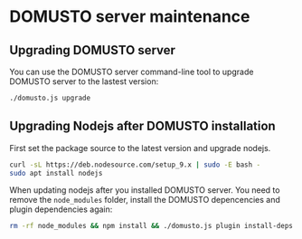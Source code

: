 # DOMUSTO server maintenance

## Upgrading DOMUSTO server
You can use the DOMUSTO server command-line tool to upgrade DOMUSTO server to the lastest version:
```bash
./domusto.js upgrade
```

## Upgrading Nodejs after DOMUSTO installation

First set the package source to the latest version and upgrade nodejs.

```bash
curl -sL https://deb.nodesource.com/setup_9.x | sudo -E bash -
sudo apt install nodejs
```

When updating nodejs after you installed DOMUSTO server. You need to remove the `node_modules` folder, install the DOMUSTO depencencies and plugin dependencies again:

```bash
rm -rf node_modules && npm install && ./domusto.js plugin install-deps
```